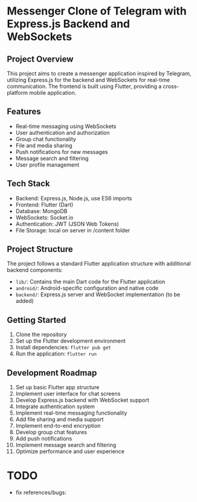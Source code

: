 # Messenger Clone of Telegram with Express.js Backend and WebSockets

## Project Overview

This project aims to create a messenger application inspired by Telegram, utilizing Express.js for the backend and WebSockets for real-time communication. The frontend is built using Flutter, providing a cross-platform mobile application.

## Features

-   Real-time messaging using WebSockets
-   User authentication and authorization
-   Group chat functionality
-   File and media sharing
-   Push notifications for new messages
-   Message search and filtering
-   User profile management

## Tech Stack

-   Backend: Express.js, Node.js, use ES6 imports
-   Frontend: Flutter (Dart)
-   Database: MongoDB
-   WebSockets: Socket.io
-   Authentication: JWT (JSON Web Tokens)
-   File Storage: local on server in /content folder

## Project Structure

The project follows a standard Flutter application structure with additional backend components:

-   `lib/`: Contains the main Dart code for the Flutter application
-   `android/`: Android-specific configuration and native code
-   `backend/`: Express.js server and WebSocket implementation (to be added)

## Getting Started

1. Clone the repository
2. Set up the Flutter development environment
3. Install dependencies: `flutter pub get`
4. Run the application: `flutter run`

## Development Roadmap

1. Set up basic Flutter app structure
2. Implement user interface for chat screens
3. Develop Express.js backend with WebSocket support
4. Integrate authentication system
5. Implement real-time messaging functionality
6. Add file sharing and media support
7. Implement end-to-end encryption
8. Develop group chat features
9. Add push notifications
10. Implement message search and filtering
11. Optimize performance and user experience

# TODO

-   fix references/bugs: